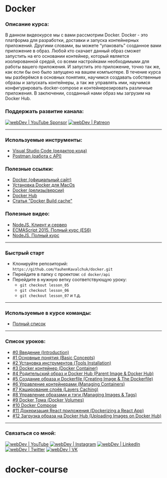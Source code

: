 # Docker

### Описание курса:
В данном видеокурсе мы с вами рассмотрим Docker. Docker - это платформа для разработки, доставки и запуска контейнерных приложений. Другими словами, вы можете “упаковать” созданное вами приложение в образ. Любой кто скачает данный образ сможет запустить на его основании контейнер, который является изолированной средой, со всеми настройками необходимыми для работы вашего приложения. И запустить это приложение, точно так же, как если бы оно было запущено на вашем компьютере. В течение курса мы разберёмся в основных понятиях, научимся создавать собственные образы и запускать контейнеры, а так же управлять ими, научимся конфигурировать docker-compose и контейнерезировать различные приложения. В заключении, созданный нами образ мы загрузим на Docker Hub.

### Поддержать развитие канала:
[<img alt="webDev | YouTube Sponsor" src="https://img.shields.io/badge/Become a sponsor-F70000.svg?&style=for-the-badge&logo=youtube&logoColor=fff" />][sponsor]
[<img alt="webDev | Patreon" src="https://img.shields.io/badge/Become a patron-EF6451.svg?&style=for-the-badge&logo=patreon&logoColor=fff" />][patron]

---

### Используемые инструменты:
- [Visual Studio Code (редактор кода)](https://code.visualstudio.com)
- [Postman (работа с API)](https://www.postman.com/)

### Полезные ссылки:
- [Docker (официальный сайт)](https://www.docker.com/)
- [Установка Docker для MacOs](https://docs.docker.com/desktop/install/mac-install/)
- [Docker (релизы/версии)](https://docs.docker.com/desktop/release-notes/#4242)
- [Docker Hub](https://hub.docker.com/)
- [Статья "Docker Build cache"](https://docs.docker.com/build/cache/)

### Полезные видео:
- [NodeJS. Клиент и сервер](https://youtu.be/1QA-wpRnpG0)
- [ECMAScript 2015. Полный курс (ES6)](https://youtu.be/TvgkcaaMLcc)
- [NodeJS. Полный курс](https://youtu.be/nu4PiyjAmAE)

---

### Быстрый старт
- Клонируйте репозиторий: `https://github.com/YauhenKavalchuk/docker.git`
- Перейдите в папку с проектом: `cd docker/api`
- Перейдите в нужную ветку соответствующую уроку:
  - `git checkout lesson_05`
  - `git checkout lesson_06`
  - `git checkout lesson_07` и т.д.

---

### Используемые в курсе команды:
- [Полный список](./comands.md)

---

### Список уроков:
- [#0 Введение (Introduction)](https://youtu.be/dwP-z0b-pF4)
- [#1 Основные понятия (Basic Concepts)](https://youtu.be/BsXBzUBdBcU)
- [#2 Установка инструментов (Tools Installation)](https://youtu.be/2PU0G6-CUD8)
- [#3 Docker контейнер (Docker Container)](https://youtu.be/609JEfvcbvc)
- [#4 Родительский образ и Docker Hub (Parent Image & Docker Hub)](https://youtu.be/i7Zj8REC4P8)
- [#5 Создание образа и Dockerfile (Creating Image & The Dockerfile)](https://youtu.be/acmw4DCQjS4)
- [#6 Управление контейнерами (Managing Containers)](https://youtu.be/evogtrlx-gE)
- [#7 Кэширование слоёв (Layers Caching)](https://youtu.be/Hbzk0QT3mPA)
- [#8 Управление образами и тэги (Managing Images & Tags)](https://youtu.be/ejVTD2C66yc)
- [#9 Docker Тома (Docker Volumes)](https://youtu.be/4DDLtrG08WI)
- [#10 Docker Compose](https://youtu.be/1taecP2IGPU)
- [#11 Докеризация React приложения (Dockerizing a React App)](https://youtu.be/Z1uiI9rB3hs)
- [#12 Загрузка образа на Docker Hub (Uploading Images on Docker Hub)](https://youtu.be/yT62_TWBhyY)
---

### Связаться со мной:
[<img alt="webDev | YouTube" src="https://img.shields.io/badge/youtube-FF0000.svg?&style=for-the-badge&logo=Instagram&logoColor=white" />][youtube]
[<img alt="webDev | Instagram" src="https://img.shields.io/badge/instagram-E4405F.svg?&style=for-the-badge&logo=Instagram&logoColor=white" />][instagram]
[<img alt="webDev | LinkedIn" src="https://img.shields.io/badge/linkedin-0077B5.svg?&style=for-the-badge&logo=linkedin&logoColor=white" />][linkedin]
[<img alt="webDev | Twitter" src="https://img.shields.io/badge/twitter-1DA1F2.svg?&style=for-the-badge&logo=Twitter&logoColor=white" />][twitter]
[<img alt="webDev | VK" src="https://img.shields.io/badge/vk-4680C2.svg?&style=for-the-badge&logo=Twitter&logoColor=white" />][vk]

[youtube]: https://youtube.com/YauhenKavalchuk
[instagram]: https://instagram.com/YauhenKavalchuk
[linkedin]: https://linkedin.com/in/YauhenKavalchuk
[vk]: https://vk.com/YauhenKavalchuk
[twitter]: https://twitter.com/YauhenKavalchuk
[sponsor]: https://www.youtube.com/channel/UCE9ODjNIkOHrnSdkYWLfYhg/join
[patron]: https://www.patreon.com/YauhenKavalchuk
# docker-course
